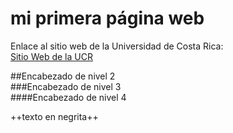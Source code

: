 # mi primera página web

Enlace al sitio web de la Universidad de Costa Rica:  
[Sitio Web de la UCR](https://www.ucr.ac.cr/)

##Encabezado de nivel 2  
###Encabezado de nivel 3  
####Encabezado de nivel 4

++texto en negrita++
